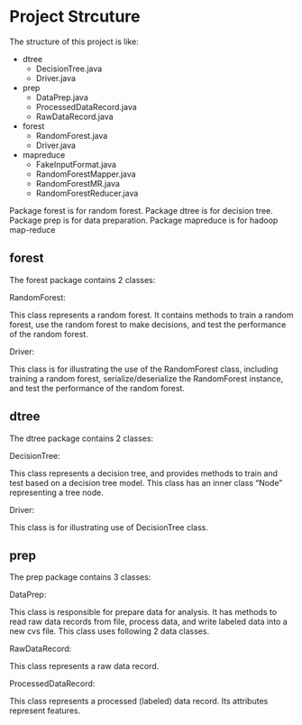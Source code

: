 # Project Strcuture
The structure of this project is like:
- dtree
	- DecisionTree.java
	- Driver.java
- prep
	- DataPrep.java
	- ProcessedDataRecord.java
	- RawDataRecord.java
- forest
	- RandomForest.java
	- Driver.java
- mapreduce
	- FakeInputFormat.java
	- RandomForestMapper.java
	- RandomForestMR.java
	- RandomForestReducer.java

Package forest is for random forest.
Package dtree is for decision tree.
Package prep is for data preparation.
Package mapreduce is for hadoop map-reduce

## forest
The forest package contains 2 classes:

RandomForest:

This class represents a random forest. It contains methods to train a random forest, use the random forest to make decisions, and test the performance of the random forest.

Driver:

This class is for illustrating the use of the RandomForest class, including training a random forest, serialize/deserialize the RandomForest instance, and test the performance of the random forest.

## dtree
The dtree package contains 2 classes:

DecisionTree:

This class represents a decision tree, and provides methods to train and test based on a decision tree model. This class has an inner class “Node” representing a tree node.

Driver:

This class is for illustrating use of DecisionTree class.

## prep
The prep package contains 3 classes:

DataPrep:

This class is responsible for prepare data for analysis. It has methods to read raw data records from file, process data, and write labeled data into a new cvs file. This class uses following 2 data classes.

RawDataRecord:

This class represents a raw data record.

ProcessedDataRecord:

This class represents a processed (labeled) data record. Its attributes represent features.
